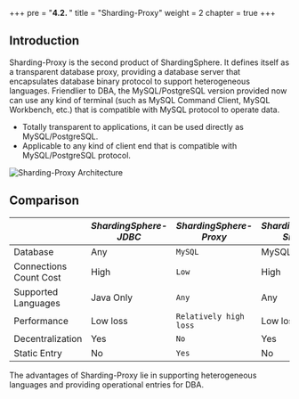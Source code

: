+++
pre = "<b>4.2. </b>"
title = "Sharding-Proxy"
weight = 2
chapter = true
+++

## Introduction

Sharding-Proxy is the second product of ShardingSphere. It defines itself as a transparent database proxy, providing a database server that encapsulates database binary protocol to support heterogeneous languages. Friendlier to DBA, the MySQL/PostgreSQL version provided now can use any kind of terminal (such as MySQL Command Client, MySQL Workbench, etc.) that is compatible with MySQL protocol to operate data.

- Totally transparent to applications, it can be used directly as MySQL/PostgreSQL.
- Applicable to any kind of client end that is compatible with MySQL/PostgreSQL protocol.

![Sharding-Proxy Architecture](https://shardingsphere.apache.org/document/current/img/sharding-proxy-brief_v2.png)

## Comparison

|                          | *ShardingSphere-JDBC* | *ShardingSphere-Proxy*       | *ShardingSphere-Sidecar* |
| ------------------------ | --------------------- | ---------------------------- | ------------------------ |
| Database                 | Any                   | `MySQL`                      | MySQL                    |
| Connections Count Cost   | High                  | `Low`                        | High                     |
| Supported Languages      | Java Only             | `Any`                        | Any                      |
| Performance              | Low loss              | `Relatively high loss`       | Low loss                 |
| Decentralization         | Yes                   | `No`                         | Yes                      |
| Static Entry             | No                    | `Yes`                        | No                       |

The advantages of Sharding-Proxy lie in supporting heterogeneous languages and providing operational entries for DBA.